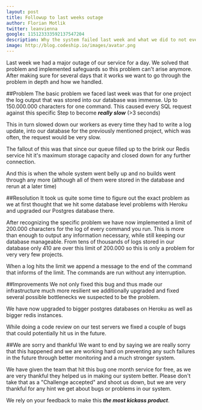 ```yaml
---
layout: post
title: Followup to last weeks outage
author: Florian Motlik
twitter: leanvienna
google: 115123333592137547204
description: Why the system failed last week and what we did to not ever have that happen again
image: http://blog.codeship.io/images/avatar.png
---
```


Last week we had a major outage of our service for a day. We solved that
problem and implemented safeguards so this problem can't arise anymore.
After making sure for several days that it works we want to go through
the problem in depth and how we handled.

##Problem
The basic problem we faced last week was that for one project the
log output that was stored into our database was immense. Up to
150.000.000 characters for one command. This caused every SQL request
against this specific Step to become ***really slow*** (>3 seconds)

This in turn slowed down our workers as every time they had to write a
log update, into our database for the previously mentioned project, which was often, the request would be very slow.

The fallout of this was that since our queue filled up to the brink our Redis service hit it's maximum storage capacity and closed down for any further connection.

And this is when the whole system went belly up and no builds went
through any more (although all of them were stored in the database and
rerun at a later time)

##Resolution
It took us quite some time to figure out the exact problem as we at
first thought that we hit some database level problems with Heroku and
upgraded our Postgres database there.

After recognizing the specific problem we have now implemented a limit
of 200.000 characters for the log of every command you run. This is more
than enough to output any information necessary, while still keeping our
database manageable. From tens of thousands of logs stored in our database
only 410 are over this limit of 200.000 so this is only a problem for
very very few projects.

When a log hits the limit we append a message to the end of the command that
informs of the limit. The commands are run without any interruption.

##Improvements
We not only fixed this bug and thus made our infrastructure much more
resilient we additionally upgraded and fixed several possible
bottlenecks we suspected to be the problem.

We have now upgraded to bigger postgres databases on Heroku as well as
bigger redis instances.

While doing a code review on our test servers we fixed a couple of bugs
that could potentially hit us in the future.

##We are sorry and thankful
We want to end by saying we are really sorry that this happened and we
are working hard on preventing any such failures in the future through
better monitoring and a much stronger system.

We have given the team that hit this bug one month service for free, as
we are very thankful they helped us in making our system better. Please
don't take that as a "Challenge accepted" and shoot us down, but we are
very thankful for any hint we get about bugs or problems in our system.

We rely on your feedback to make this ***the most kickass product***.
